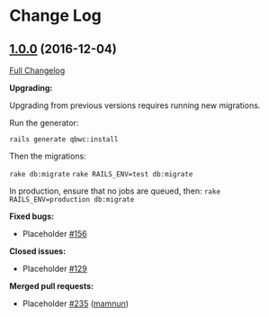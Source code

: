 
# Change Log

## [1.0.0](https://github.com/qbwc/qbwc/tree/2.0.4) (2016-12-04)
[Full Changelog](https://github.com/qbwc/qbwc/compare/2.0.3...2.0.4)

**Upgrading:**

Upgrading from previous versions requires running new migrations.

Run the generator:

`rails generate qbwc:install`

Then the migrations:

`rake db:migrate`
`rake RAILS_ENV=test db:migrate`

In production, ensure that no jobs are queued, then:
`rake RAILS_ENV=production db:migrate`

**Fixed bugs:**

- Placeholder [\#156](https://github.com/qbwc/qbwc/issues/156)

**Closed issues:**

- Placeholder [\#129](https://github.com/qbwc/qbwc/issues/129)

**Merged pull requests:**

- Placeholder [\#235](https://github.com/qbwc/qbwc/pull/235) ([mamnun](https://github.com/mamnun))

